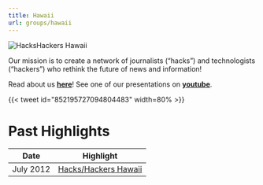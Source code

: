 ```yaml
---
title: Hawaii
url: groups/hawaii
---
```


![HacksHackers Hawaii](https://live.staticflickr.com/7246/7556990366_1cac39a4dc_3k.jpg)

Our mission is to create a network of journalists (“hacks”) and technologists (“hackers”) who rethink the future of news and information!

Read about us **[here](https://www.hawaiiweblog.com/2012/07/13/hackshackers-hawaii)**! See one of our presentations on **[youtube](https://www.youtube.com/watch?v=LxxNc09P-ac)**.

{{< tweet id="852195727094804483" width=80% >}}

# Past Highlights

| **Date**  | **Highlight** |  
|-----------|---------------|  
| July 2012 | [Hacks/Hackers Hawaii](https://api.flickr.com/photos/hawaii/albums/72157630545638832) |
